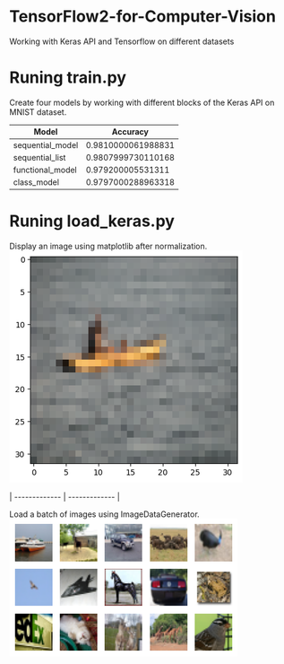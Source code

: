 # TensorFlow2-for-Computer-Vision
Working with Keras API and Tensorflow on different datasets

# Runing train.py
Create four models by working with different blocks of the Keras API on MNIST dataset.

| Model  |  Accuracy |
| ------------- | ------------- |
| sequential_model  | 0.9810000061988831  |
| sequential_list  | 0.9807999730110168  |
| functional_model  | 0.979200005531311  |
| class_model  | 0.9797000288963318  |


# Runing load_keras.py
Display an image using matplotlib after normalization.
![IMAGE_DESCRIPTION](https://github.com/hasanoqool/TensorFlow2-for-Computer-Vision/blob/main/images/boat.png)

| ------------- | ------------- |

Load a batch of images using ImageDataGenerator.
![IMAGE_DESCRIPTION](https://github.com/hasanoqool/TensorFlow2-for-Computer-Vision/blob/main/images/multi.png)